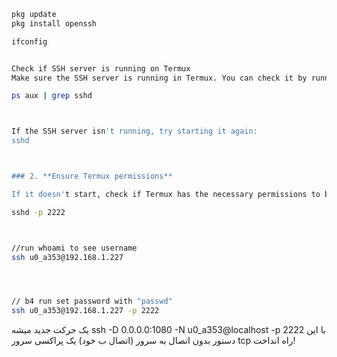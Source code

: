 ```bash
pkg update
pkg install openssh

ifconfig


Check if SSH server is running on Termux
Make sure the SSH server is running in Termux. You can check it by running the following command:

ps aux | grep sshd



If the SSH server isn't running, try starting it again:
sshd



### 2. **Ensure Termux permissions**

If it doesn't start, check if Termux has the necessary permissions to bind to port 22. You can use a different port, like 2222, as follows:

sshd -p 2222



//run whoami to see username
ssh u0_a353@192.168.1.227




// b4 run set password with "passwd"
ssh u0_a353@192.168.1.227 -p 2222


```


یک حرکت جدید میشه 
ssh -D 0.0.0.0:1080 -N u0_a353@localhost -p 2222
  با این دستور بدون اتصال به سرور (اتصال ب خود) یک پراکسی سرور tcp راه انداخت!
  